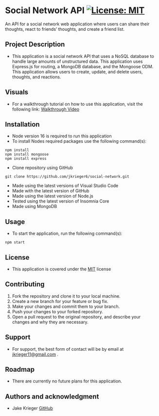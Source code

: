 # Social Network API [![License: MIT](https://img.shields.io/badge/License-MIT-yellow.svg)](https://opensource.org/licenses/MIT)

An API for a social network web application where users can share their thoughts, react to friends’ thoughts, and create a friend list.

## Project Description
* This application is a social network API that uses a NoSQL database to handle large amounts of unstructured data. This application uses Express.js for routing, a MongoDB database, and the Mongoose ODM. This application allows users to create, update, and delete users, thoughts, and reactions.

## Visuals
* For a walkthrough tutorial on how to use this application, visit the following link: [Walkthrough Video](https://drive.google.com/file/d/1kWtv4RwcBHKNthwGaAcBGdUDaAg3OnTo/view)
## Installation
* Node version 16 is required to run this application
* To install Nodes required packages use the following command(s):
```
npm install
npm install mongoose
npm install express
```
* Clone repository using GitHub
``` 
git clone https://github.com/jkrieger6/social-network.git
```
* Made using the latest versions of Visual Studio Code
* Made with the latest version of GitHub
* Made using the latest version of Node.js
* Tested using the latest version of Insomnia Core
* Made using MongoDB

## Usage
* To start the application, run the following command(s):
```
npm start
```

## License
* This application is covered under the [MIT](https://choosealicense.com/licenses/mit/) license
## Contributing
1. Fork the repository and clone it to your local machine.
2. Create a new branch for your feature or bug fix.
3. Make your changes and commit them to your branch.
4. Push your changes to your forked repository.
5. Open a pull request to the original repository, and describe your changes and why they are necessary.


## Support
* For support, the best form of contact will be by email at jkrieger11@gmail.com .

## Roadmap
* There are currently no future plans for this application. 

## Authors and acknowledgment
* Jake Krieger
[GitHub](https://github.com/jkrieger6)




